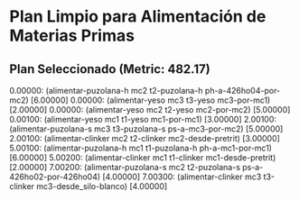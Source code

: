 # Plan Limpio para Alimentación de Materias Primas

## Plan Seleccionado (Metric: 482.17)

0.00000: (alimentar-puzolana-h mc2 t2-puzolana-h ph-a-426ho04-por-mc2) [6.00000]
0.00000: (alimentar-yeso mc3 t3-yeso mc3-por-mc1) [2.00000]
0.00000: (alimentar-yeso mc2 t2-yeso mc2-por-mc2) [5.00000]
0.00100: (alimentar-yeso mc1 t1-yeso mc1-por-mc1) [3.00000]
2.00100: (alimentar-puzolana-s mc3 t3-puzolana-s ps-a-mc3-por-mc2) [5.00000]
2.00100: (alimentar-clinker mc2 t2-clinker mc2-desde-pretrit) [3.00000]
5.00100: (alimentar-puzolana-h mc1 t1-puzolana-h ph-a-mc1-por-mc1) [6.00000]
5.00200: (alimentar-clinker mc1 t1-clinker mc1-desde-pretrit) [2.00000]
7.00200: (alimentar-puzolana-s mc2 t2-puzolana-s ps-a-426ho02-por-426ho04) [4.00000]
7.00300: (alimentar-clinker mc3 t3-clinker mc3-desde_silo-blanco) [4.00000]